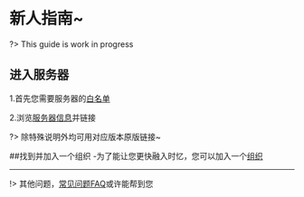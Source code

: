 # 新人指南~  

?> This guide is work in progress

## 进入服务器  

1.首先您需要服务器的[白名单](/en-US/join/whitelist.md)  

2.浏览[服务器信息](/en-US/guide/serverInfo.md)并链接  

?> 除特殊说明外均可用对应版本原版链接~  

##找到并加入一个组织
  -为了能让您更快融入时忆，您可以加入一个[组织](/en-US/culture/group.md)

---

!> 其他问题，[常见问题FAQ](/en-US/guide/faq.md)或许能帮到您